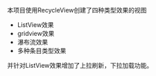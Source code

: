 本项目使用RecycleView创建了四种类型效果的视图
- ListView效果
- gridview效果
- 瀑布流效果
- 多种条目类型效果

并针对ListView效果增加了上拉刷新，下拉加载功能。